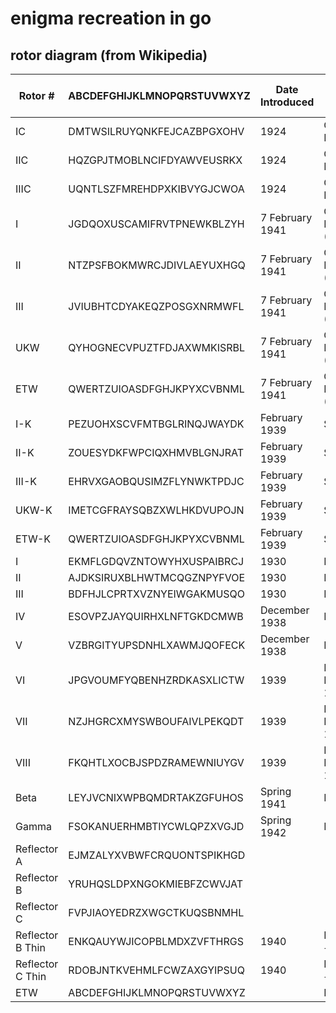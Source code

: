 # enigma recreation in go

## rotor diagram (from Wikipedia)
| Rotor # |  ABCDEFGHIJKLMNOPQRSTUVWXYZ |  Date Introduced |  Model Name & Number |
|---------|-----------------------------|------------------|----------------------|
| IC |  DMTWSILRUYQNKFEJCAZBPGXOHV |  1924 |  Commercial Enigma A, B |
| IIC |  HQZGPJTMOBLNCIFDYAWVEUSRKX |  1924 |  Commercial Enigma A, B |
| IIIC |  UQNTLSZFMREHDPXKIBVYGJCWOA |  1924 |  Commercial Enigma A, B |
| I |  JGDQOXUSCAMIFRVTPNEWKBLZYH |  7 February 1941 |  German Railway (Rocket) |
| II |  NTZPSFBOKMWRCJDIVLAEYUXHGQ |  7 February 1941 |  German Railway (Rocket) |
| III |  JVIUBHTCDYAKEQZPOSGXNRMWFL |  7 February 1941 |  German Railway (Rocket) |
| UKW |  QYHOGNECVPUZTFDJAXWMKISRBL |  7 February 1941 |  German Railway (Rocket) |
| ETW |  QWERTZUIOASDFGHJKPYXCVBNML |  7 February 1941 |  German Railway (Rocket) |
| I-K |  PEZUOHXSCVFMTBGLRINQJWAYDK |  February 1939 |  Swiss K |
| II-K |  ZOUESYDKFWPCIQXHMVBLGNJRAT |  February 1939 |  Swiss K |
| III-K |  EHRVXGAOBQUSIMZFLYNWKTPDJC |  February 1939 |  Swiss K |
| UKW-K |  IMETCGFRAYSQBZXWLHKDVUPOJN |  February 1939 |  Swiss K |
| ETW-K |  QWERTZUIOASDFGHJKPYXCVBNML |  February 1939 |  Swiss K |
| I |  EKMFLGDQVZNTOWYHXUSPAIBRCJ |  1930 |  Enigma I |
| II |  AJDKSIRUXBLHWTMCQGZNPYFVOE |  1930 |  Enigma I |
| III |  BDFHJLCPRTXVZNYEIWGAKMUSQO |  1930 |  Enigma I |
| IV |  ESOVPZJAYQUIRHXLNFTGKDCMWB |  December 1938 |  M3 Army |
| V |  VZBRGITYUPSDNHLXAWMJQOFECK |  December 1938 |  M3 Army |
| VI |  JPGVOUMFYQBENHZRDKASXLICTW |  1939 |  M3 & M4 Naval (FEB 1942) |
| VII |  NZJHGRCXMYSWBOUFAIVLPEKQDT |  1939 |  M3 & M4 Naval (FEB 1942) |
| VIII |  FKQHTLXOCBJSPDZRAMEWNIUYGV |  1939 |  M3 & M4 Naval (FEB 1942) |
| Beta |  LEYJVCNIXWPBQMDRTAKZGFUHOS |  Spring 1941 |  M4 R2 |
| Gamma |  FSOKANUERHMBTIYCWLQPZXVGJD |  Spring 1942 |  M4 R2 |
| Reflector A |  EJMZALYXVBWFCRQUONTSPIKHGD |   |   |
| Reflector B |  YRUHQSLDPXNGOKMIEBFZCWVJAT |   |   |
| Reflector C |  FVPJIAOYEDRZXWGCTKUQSBNMHL |   |   |
| Reflector B Thin |  ENKQAUYWJICOPBLMDXZVFTHRGS |  1940 |  M4 R1 (M3 + Thin) |
| Reflector C Thin |  RDOBJNTKVEHMLFCWZAXGYIPSUQ |  1940 |  M4 R1 (M3 + Thin) |
| ETW |  ABCDEFGHIJKLMNOPQRSTUVWXYZ |   |  Enigma I |